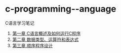 # c-programming--anguage
C语言学习笔记

1. [第一章 C语言概述及如何运行C程序](./第一章.md)
2. [第二章 数据类型、运算符和表达式](./第二章.md)
3. [第三章 顺序程序设计](./第三章.md)